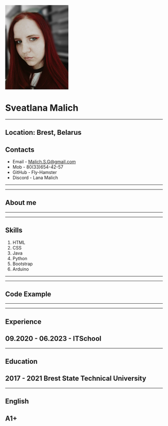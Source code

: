 
<img src='photo_for_cv.jpg' width = 40%>

# Sveatlana Malich
---
Location: Brest, Belarus
---

## Contacts
* Email - Malich.S.G@gmail.com
* Mob - 80(33)654-42-57
* GitHub - Fly-Hamster
* Discord - Lana Malich
---
---
## About me
---
---
## Skills
1. HTML 
2. CSS 
3. Java
4. Python
5. Bootstrap
6. Arduino
---
---
## Code Example
---
---
## Experience
09.2020 - 06.2023 - ITSchool 
---
---
## Education
2017 - 2021 Brest State Technical University
---
---
## English
A1+
---